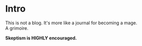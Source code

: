 # Intro

This is not a blog. It's more like a journal for becoming a mage.  
A grimoire.  


**Skeptism is HIGHLY encouraged.**




